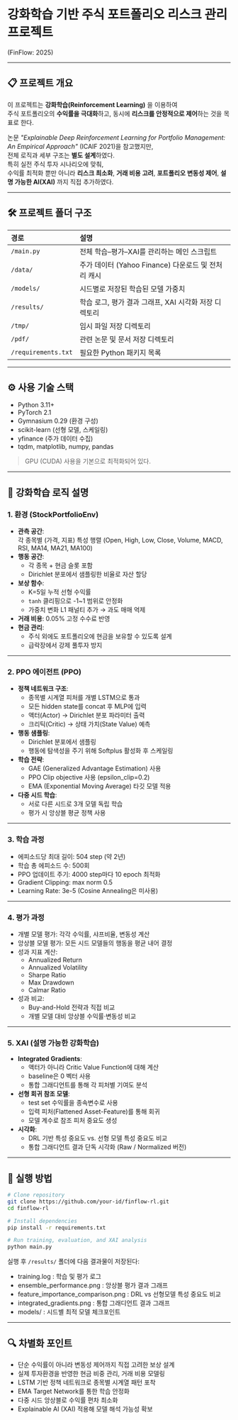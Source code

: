 # 강화학습 기반 주식 포트폴리오 리스크 관리 프로젝트

(FinFlow: 2025)

---

## 📋 프로젝트 개요

이 프로젝트는 **강화학습(Reinforcement Learning)** 을 이용하여  
주식 포트폴리오의 **수익률을 극대화**하고, 동시에 **리스크를 안정적으로 제어**하는 것을 목표로 한다.

논문 _"Explainable Deep Reinforcement Learning for Portfolio Management: An Empirical Approach"_ (ICAIF 2021)을 참고했지만,  
전체 로직과 세부 구조는 **별도 설계**하였다.  
특히 실전 주식 투자 시나리오에 맞춰,  
수익률 최적화 뿐만 아니라 **리스크 최소화**, **거래 비용 고려**, **포트폴리오 변동성 제어**, **설명 가능한 AI(XAI)** 까지 직접 추가하였다.

---

## 🛠 프로젝트 폴더 구조

| 경로                    | 설명                                                  |
| :---------------------- | :---------------------------------------------------- |
| `/main.py`              | 전체 학습–평가–XAI를 관리하는 메인 스크립트           |
| `/data/`                | 주가 데이터 (Yahoo Finance) 다운로드 및 전처리 캐시   |
| `/models/`              | 시드별로 저장된 학습된 모델 가중치                    |
| `/results/`             | 학습 로그, 평가 결과 그래프, XAI 시각화 저장 디렉토리 |
| `/tmp/`                 | 임시 파일 저장 디렉토리                               |
| `/pdf/`                 | 관련 논문 및 문서 저장 디렉토리                       |
| `/requirements.txt`     | 필요한 Python 패키지 목록                             |

---

## ⚙️ 사용 기술 스택

- Python 3.11+
- PyTorch 2.1
- Gymnasium 0.29 (환경 구성)
- scikit-learn (선형 모델, 스케일링)
- yfinance (주가 데이터 수집)
- tqdm, matplotlib, numpy, pandas

> GPU (CUDA) 사용을 기본으로 최적화되어 있다.

---

## 🧠 강화학습 로직 설명

### 1. 환경 (StockPortfolioEnv)

- **관측 공간**:  
  각 종목별 (가격, 지표) 특성 행렬 (Open, High, Low, Close, Volume, MACD, RSI, MA14, MA21, MA100)
- **행동 공간**:
  - 각 종목 + 현금 슬롯 포함
  - Dirichlet 분포에서 샘플링한 비율로 자산 할당
- **보상 함수**:
  - K=5일 누적 선형 수익률
  - `tanh` 클리핑으로 -1~1 범위로 안정화
  - 가중치 변화 L1 패널티 추가 → 과도 매매 억제
- **거래 비용**: 0.05% 고정 수수료 반영
- **현금 관리**:
  - 주식 외에도 포트폴리오에 현금을 보유할 수 있도록 설계
  - 급락장에서 강제 풀투자 방지

---

### 2. PPO 에이전트 (PPO)

- **정책 네트워크 구조**:
  - 종목별 시계열 피처를 개별 LSTM으로 통과
  - 모든 hidden state를 concat 후 MLP에 입력
  - 액터(Actor) → Dirichlet 분포 파라미터 출력
  - 크리틱(Critic) → 상태 가치(State Value) 예측
- **행동 샘플링**:
  - Dirichlet 분포에서 샘플링
  - 행동에 탐색성을 주기 위해 Softplus 활성화 후 스케일링
- **학습 전략**:
  - GAE (Generalized Advantage Estimation) 사용
  - PPO Clip objective 사용 (epsilon_clip=0.2)
  - EMA (Exponential Moving Average) 타깃 모델 적용
- **다중 시드 학습**:
  - 서로 다른 시드로 3개 모델 독립 학습
  - 평가 시 앙상블 평균 정책 사용

---

### 3. 학습 과정

- 에피소드당 최대 길이: 504 step (약 2년)
- 학습 총 에피소드 수: 500회
- PPO 업데이트 주기: 4000 step마다 10 epoch 최적화
- Gradient Clipping: max norm 0.5
- Learning Rate: 3e-5 (Cosine Annealing은 미사용)

---

### 4. 평가 과정

- 개별 모델 평가: 각각 수익률, 샤프비율, 변동성 계산
- 앙상블 모델 평가: 모든 시드 모델들의 행동을 평균 내어 결정
- 성과 지표 계산:
  - Annualized Return
  - Annualized Volatility
  - Sharpe Ratio
  - Max Drawdown
  - Calmar Ratio
- 성과 비교:
  - Buy-and-Hold 전략과 직접 비교
  - 개별 모델 대비 앙상블 수익률·변동성 비교

---

### 5. XAI (설명 가능한 강화학습)

- **Integrated Gradients**:
  - 액터가 아니라 Critic Value Function에 대해 계산
  - baseline은 0 벡터 사용
  - 통합 그래디언트를 통해 각 피처별 기여도 분석
- **선형 회귀 참조 모델**:
  - test set 수익률을 종속변수로 사용
  - 입력 피처(Flattened Asset-Feature)를 통해 회귀
  - 모델 계수로 참조 피처 중요도 생성
- **시각화**:
  - DRL 기반 특성 중요도 vs. 선형 모델 특성 중요도 비교
  - 통합 그래디언트 결과 단독 시각화 (Raw / Normalized 버전)

---

## 🏁 실행 방법

```bash
# Clone repository
git clone https://github.com/your-id/finflow-rl.git
cd finflow-rl

# Install dependencies
pip install -r requirements.txt

# Run training, evaluation, and XAI analysis
python main.py
```

실행 후 `/results/` 폴더에 다음 결과물이 저장된다:

- training.log : 학습 및 평가 로그
- ensemble_performance.png : 앙상블 평가 결과 그래프
- feature_importance_comparison.png : DRL vs 선형모델 특성 중요도 비교
- integrated_gradients.png : 통합 그래디언트 결과 그래프
- models/ : 시드별 최적 모델 체크포인트

---

## 🔍 차별화 포인트

- 단순 수익률이 아니라 변동성 제어까지 직접 고려한 보상 설계
- 실제 투자환경을 반영한 현금 비중 관리, 거래 비용 모델링
- LSTM 기반 정책 네트워크로 종목별 시계열 패턴 포착
- EMA Target Network를 통한 학습 안정화
- 다중 시드 앙상블로 수익률 편차 최소화
- Explainable AI (XAI) 적용해 모델 해석 가능성 확보
